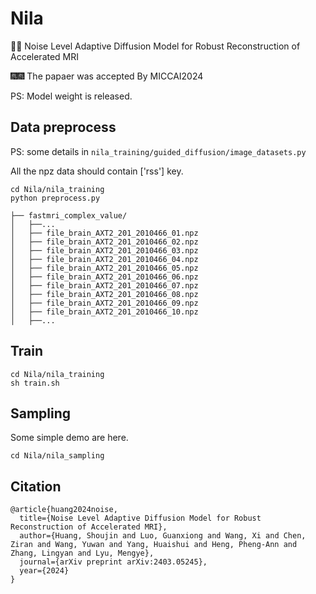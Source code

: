 # Nila
👏👏 Noise Level Adaptive Diffusion Model for Robust Reconstruction of Accelerated MRI

🎆🎆 The papaer was accepted By MICCAI2024 

PS: Model weight is released.

## Data preprocess
PS: some details in ```nila_training/guided_diffusion/image_datasets.py```

All the npz data should contain ['rss'] key.
```
cd Nila/nila_training
python preprocess.py
```

```
├── fastmri_complex_value/
│   ├──...
│   ├── file_brain_AXT2_201_2010466_01.npz
│   ├── file_brain_AXT2_201_2010466_02.npz
│   ├── file_brain_AXT2_201_2010466_03.npz
│   ├── file_brain_AXT2_201_2010466_04.npz
│   ├── file_brain_AXT2_201_2010466_05.npz
│   ├── file_brain_AXT2_201_2010466_06.npz
│   ├── file_brain_AXT2_201_2010466_07.npz
│   ├── file_brain_AXT2_201_2010466_08.npz
│   ├── file_brain_AXT2_201_2010466_09.npz
│   ├── file_brain_AXT2_201_2010466_10.npz
│   ├──...
```

## Train
```
cd Nila/nila_training
sh train.sh
```

## Sampling
Some simple demo are here.
```
cd Nila/nila_sampling
```

## Citation
```
@article{huang2024noise,
  title={Noise Level Adaptive Diffusion Model for Robust Reconstruction of Accelerated MRI},
  author={Huang, Shoujin and Luo, Guanxiong and Wang, Xi and Chen, Ziran and Wang, Yuwan and Yang, Huaishui and Heng, Pheng-Ann and Zhang, Lingyan and Lyu, Mengye},
  journal={arXiv preprint arXiv:2403.05245},
  year={2024}
}
```

